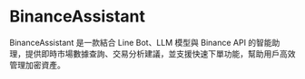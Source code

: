 # BinanceAssistant
BinanceAssistant 是一款結合 Line Bot、LLM 模型與 Binance API 的智能助理，提供即時市場數據查詢、交易分析建議，並支援快速下單功能，幫助用戶高效管理加密資產。

